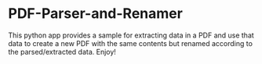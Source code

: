 # PDF-Parser-and-Renamer
This python app provides a sample for extracting data in a PDF and use that data to create a new PDF with the same contents but renamed according to the parsed/extracted data. Enjoy!
